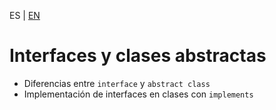 <!-- MULTILANGUAJE MENU START -->
ES | [EN](https://lckpig.gitbook.io/practical-dev-handbook/typescript/object-oriented-programming/interfaces-abstract-classes)
<!-- MULTILANGUAJE MENU END -->

# Interfaces y clases abstractas

- Diferencias entre `interface` y `abstract class`
- Implementación de interfaces en clases con `implements` 